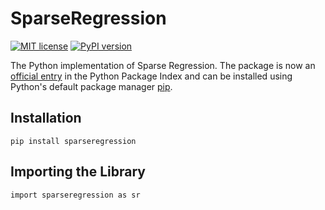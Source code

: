 # SparseRegression
[![MIT license](https://img.shields.io/badge/License-MIT-blue.svg)](./LICENSE.md)
[![PyPI version](https://badge.fury.io/py/sparseregression.svg)](https://badge.fury.io/py/sparseregression)

The Python implementation of Sparse Regression.
The package is now an <a href="https://pypi.org/project/sparseregression/">official entry</a> in the Python Package Index and can be installed using Python's default package manager <a href="https://pypi.org/project/pip/">pip</a>.</p>

## Installation
```python3
pip install sparseregression
```

## Importing the Library
```python3
import sparseregression as sr
```
